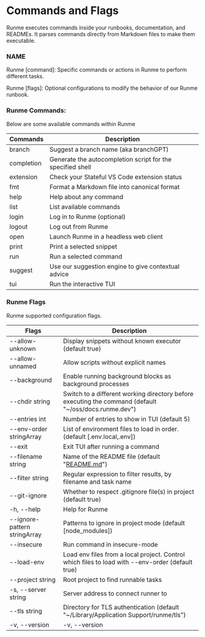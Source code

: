 # Commands and Flags

Runme executes commands inside your runbooks, documentation, and READMEs. It parses commands directly from Markdown files to make them executable.

### NAME

Runme [command]: Specific commands or actions in Runme to perform different tasks.

Runme [flags]:  Optional configurations to modify the behavior of our Runme runbook.

### Runme Commands:

Below are some available commands within Runme

| Commands         | Description                                                     |
| ---------------------- | --------------------------------------------------------------- |
| branch            | Suggest a branch name (aka branchGPT)  |
| completion | Generate the autocompletion script for the specified shell                  |
| extension              | Check your Stateful VS Code extension status                        |
| fmt                    | Format a Markdown file into canonical format            |
| help     | Help about any command    |
| list            |  List available commands          |
| login            | Log in to Runme (optional) |
| logout              |    Log out from Runme                             |
| open                 | Launch Runme in a headless web client  |
| print          | Print a selected snippet              |
| run             | Run a selected command          |
| suggest           | Use our suggestion engine to give contextual advice |
| tui | Run the interactive TUI                   |

### Runme Flags

Runme supported configuration flags.


| Flags         | Description                                                     |
| ---------------------- | --------------------------------------------------------------- |
| --allow-unknown           | Display snippets without known executor (default true)  |
| --allow-unnamed | Allow scripts without explicit names        |
| --background            | Enable running background blocks as background processes                      |
| --chdir string                   | Switch to a different working directory before executing the command (default "~/oss/docs.runme.dev")             |
| --entries int    | Number of entries to show in TUI (default 5)   |
| --env-order stringArray           |  List of environment files to load in order. (default [.env.local,.env])          |
| --exit           | Exit TUI after running a command |
| --filename string             |    Name of the README file (default "[README.md](http://readme.md/)")                        |
| --filter string                | Regular expression to filter results, by filename and task name  |
| --git-ignore         | Whether to respect .gitignore file(s) in project (default true)             |
| -h, --help           | Help for Runme         |
| --ignore-pattern stringArray          | Patterns to ignore in project mode (default [node_modules]) |
| --insecure | Run command in insecure-mode                  |
| --load-env          | Load env files from a local project. Control which files to load with --env-order (default true) |
| --project string | Root project to find runnable tasks                 |
| -s, --server string          | Server address to connect runner to |
| --tls string | Directory for TLS authentication (default "~/Library/Application Support/runme/tls")                  |
| -v, --version          |  -v, --version |

